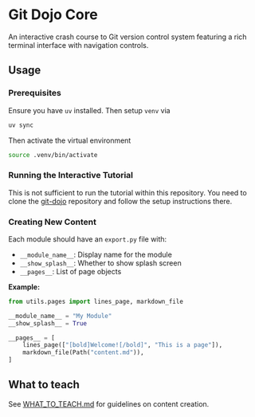 # Git Dojo Core

An interactive crash course to Git version control system featuring a rich terminal interface with navigation controls.

## Usage

### Prerequisites

Ensure you have `uv` installed. Then setup `venv` via

```bash
uv sync
```

Then activate the virtual environment
```bash
source .venv/bin/activate
```

### Running the Interactive Tutorial

This is not sufficient to run the tutorial within this repository. You need to clone the [git-dojo](https://github.com/acm-dojo/git-dojo) repository and follow the setup instructions there.

### Creating New Content

Each module should have an `export.py` file with:

- `__module_name__`: Display name for the module
- `__show_splash__`: Whether to show splash screen
- `__pages__`: List of page objects

**Example:**
```python
from utils.pages import lines_page, markdown_file

__module_name__ = "My Module"
__show_splash__ = True

__pages__ = [
    lines_page(["[bold]Welcome![/bold]", "This is a page"]),
    markdown_file(Path("content.md")),
]
```

## What to teach

See [WHAT_TO_TEACH.md](WHAT_TO_TEACH.md) for guidelines on content creation.